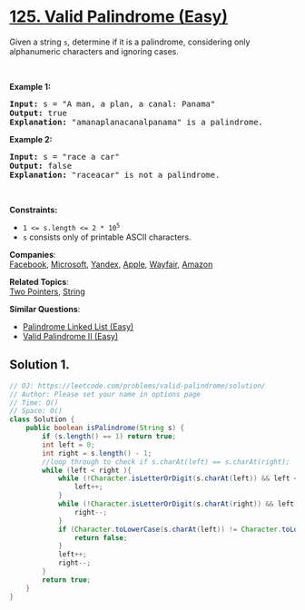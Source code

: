 # [125. Valid Palindrome (Easy)](https://leetcode.com/problems/valid-palindrome/solution/)

<p>Given a string <code>s</code>, determine if it is a palindrome, considering only alphanumeric characters and ignoring cases.</p>

<p>&nbsp;</p>
<p><strong>Example 1:</strong></p>

<pre><strong>Input:</strong> s = "A man, a plan, a canal: Panama"
<strong>Output:</strong> true
<strong>Explanation:</strong> "amanaplanacanalpanama" is a palindrome.
</pre>

<p><strong>Example 2:</strong></p>

<pre><strong>Input:</strong> s = "race a car"
<strong>Output:</strong> false
<strong>Explanation:</strong> "raceacar" is not a palindrome.
</pre>

<p>&nbsp;</p>
<p><strong>Constraints:</strong></p>

<ul>
	<li><code>1 &lt;= s.length &lt;= 2 * 10<sup>5</sup></code></li>
	<li><code>s</code> consists only of printable ASCII characters.</li>
</ul>

**Companies**:  
[Facebook](https://leetcode.com/company/facebook), [Microsoft](https://leetcode.com/company/microsoft), [Yandex](https://leetcode.com/company/yandex), [Apple](https://leetcode.com/company/apple), [Wayfair](https://leetcode.com/company/wayfair), [Amazon](https://leetcode.com/company/amazon)

**Related Topics**:  
[Two Pointers](https://leetcode.com/tag/two-pointers/), [String](https://leetcode.com/tag/string/)

**Similar Questions**:

- [Palindrome Linked List (Easy)](https://leetcode.com/problems/palindrome-linked-list/)
- [Valid Palindrome II (Easy)](https://leetcode.com/problems/valid-palindrome-ii/)

## Solution 1.

```java
// OJ: https://leetcode.com/problems/valid-palindrome/solution/
// Author: Please set your name in options page
// Time: O()
// Space: O()
class Solution {
    public boolean isPalindrome(String s) {
        if (s.length() == 1) return true;
        int left = 0;
        int right = s.length() - 1;
        //loop through to check if s.charAt(left) == s.charAt(right);
        while (left < right ){
            while (!Character.isLetterOrDigit(s.charAt(left)) && left < right) {
                left++;
            }
            while (!Character.isLetterOrDigit(s.charAt(right)) && left < right ) {
                right--;
            }
            if (Character.toLowerCase(s.charAt(left)) != Character.toLowerCase(s.charAt(right)) ) {
                return false;
            }
            left++;
            right--;
        }
        return true;
    }
}

```
